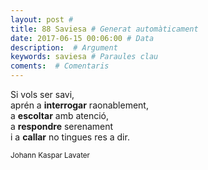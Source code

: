 ```yaml
---
layout: post #
title: 88 Saviesa # Generat automàticament
date: 2017-06-15 00:06:00 # Data
description:  # Argument
keywords: saviesa # Paraules clau
coments:  # Comentaris
---
```


Si vols ser savi, <br />
aprén a **interrogar** raonablement, <br />
a **escoltar** amb atenció, <br />
a **respondre** serenament <br />
i a **callar** no tingues res a dir. <br />

<small>Johann Kaspar Lavater</small>
